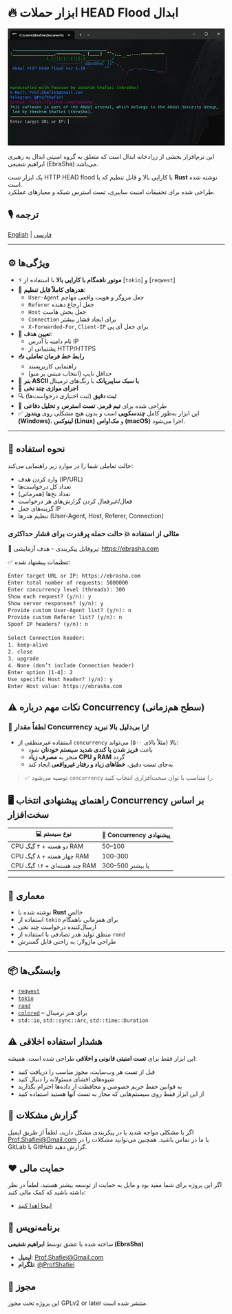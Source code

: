 # 🔥 ابزار حملات HEAD Flood ابدال


<div align="center">
  <img src="scr.jpg" alt="Abdal HTTP HEAD Flood">
</div>


این نرم‌افزار بخشی از زرادخانه ابدال است که متعلق به گروه امنیتی ابدال به رهبری ابراهیم شفیعی (EbraSha) می‌باشد.

یک ابزار تست HTTP HEAD flood با کارایی بالا و قابل تنظیم که با **Rust** نوشته شده است.  
طراحی شده برای تحقیقات امنیت سایبری، تست استرس شبکه و معیارهای عملکرد.

## 🎙️ ترجمه

[English](README.md) | [فارسی](README.fa.md)

---

## ⚙️ ویژگی‌ها

- ⚡ **موتور ناهمگام با کارایی بالا** با استفاده از [`tokio`] و [`reqwest`]
- 🧠 **هدرهای کاملاً قابل تنظیم**:
  - `User-Agent` جعل مروگر و هویت واقعی مهاجم
  - `Referer` جعل ارجاع دهنده
  - `Host` جعل بخش هاست
  - `Connection` برای ایجاد فشار بیشتر
  - `X-Forwarded-For`, `Client-IP` برای جعل آی پی
- 🎯 **تعیین هدف**:
  - نام دامنه یا آدرس IP
  - پشتیبانی از HTTP/HTTPS
- 📥 **رابط خط فرمان تعاملی**
  - راهنمایی کاربرپسند
  - حداقل تایپ (انتخاب مبتنی بر منو)
- 🎨 **بنر ASCII با سبک سایبرپانک** با رنگ‌های ترمینال
- 🔄 **اجرای موازی چند نخی**
- 🔍 **ثبت دقیق** (ثبت اختیاری درخواست‌ها)
- 🧪 طراحی شده برای **تیم قرمز**، **تست استرس** و **تحلیل دفاعی**
- ✅ این ابزار به‌طور کامل **چندسکویی** است و بدون هیچ مشکلی روی **ویندوز (Windows)**، **لینوکس (Linux)** و **مک‌اواس (macOS)** اجرا می‌شود.
---

## 🧩 نحوه استفاده

حالت تعاملی شما را در موارد زیر راهنمایی می‌کند:
- وارد کردن هدف (IP/URL)
- تعداد کل درخواست‌ها
- تعداد نخ‌ها (همزمانی)
- فعال/غیرفعال کردن گزارش‌های هر درخواست
- گزینه‌های جعل IP
- تنظیم هدرها (User-Agent, Host, Referer, Connection)

### مثالی از استفاده 💥 حالت حمله پرقدرت برای فشار حداکثری 
🔧 پروفایل پیکربندی – هدف آزمایشی: https://ebrasha.com

✅ تنظیمات پیشنهاد شده: 
```shell
Enter target URL or IP: https://ebrasha.com
Enter total number of requests: 5000000
Enter concurrency level (threads): 300
Show each request? (y/n): y
Show server responses? (y/n): y
Provide custom User-Agent list? (y/n): n
Provide custom Referer list? (y/n): n
Spoof IP headers? (y/n): n

Select Connection header:
1. keep-alive
2. close
3. upgrade
4. None (don’t include Connection header)
Enter option [1-4]: 2
Use specific Host header? (y/n): y
Enter Host value: https://ebrasha.com    
```
## ⚠️ نکات مهم درباره Concurrency (سطح هم‌زمانی)
### 🚫 لطفاً مقدار Concurrency را بی‌دلیل بالا نبرید!
- استفاده غیرمنطقی از `concurrency` بالا (مثلاً بالای ۵۰۰) می‌تواند:
  - باعث **فریز شدن یا کندی شدید سیستم خودتان** شود
  - منجر به **مصرف زیاد CPU و RAM** گردد
  - به‌جای تست دقیق، **خطاهای زیاد و رفتار غیرواقعی** ایجاد کند

> ✅ توصیه می‌شود `concurrency` را متناسب با توان سخت‌افزاری انتخاب کنید.
> 
## 🖥️ راهنمای پیشنهادی انتخاب Concurrency بر اساس سخت‌افزار

| 💻 نوع سیستم                      | 🔢 Concurrency پیشنهادی |
|----------------------------------|--------------------------|
| CPU دو هسته + ۴ گیگ RAM          | 50–100                   |
| CPU چهار هسته + ۸ گیگ RAM        | 100–300                  |
| CPU چند هسته‌ای + ۱۶ گیگ RAM     | 300–500 یا بیشتر         |


---

## 🧠 معماری

- نوشته شده با **Rust** خالص
- استفاده از `tokio` برای همزمانی ناهمگام
- ارسال‌کننده درخواست چند نخی
- منطق تولید هدر تصادفی با استفاده از `rand`
- طراحی ماژولار: به راحتی قابل گسترش

---

## 📦 وابستگی‌ها

- [`reqwest`](https://crates.io/crates/reqwest)
- [`tokio`](https://crates.io/crates/tokio)
- [`rand`](https://crates.io/crates/rand)
- [`colored`](https://crates.io/crates/colored) – برای هنر ترمینال
- `std::io`, `std::sync::Arc`, `std::time::Duration`

## ⚠️ هشدار استفاده اخلاقی
این ابزار فقط برای **تست امنیتی قانونی و اخلاقی** طراحی شده است. همیشه:
- قبل از تست هر وب‌سایت، مجوز مناسب را دریافت کنید
- شیوه‌های افشای مسئولانه را دنبال کنید
- به قوانین حفظ حریم خصوصی و محافظت از داده‌ها احترام بگذارید
- از این ابزار فقط روی سیستم‌هایی که مجاز به تست آنها هستید استفاده کنید

## 🐛 گزارش مشکلات
اگر با مشکلی مواجه شدید یا در پیکربندی مشکل دارید، لطفاً از طریق ایمیل Prof.Shafiei@Gmail.com با ما در تماس باشید. همچنین می‌توانید مشکلات را در GitLab یا GitHub گزارش دهید.

## ❤️ حمایت مالی
اگر این پروژه برای شما مفید بود و مایل به حمایت از توسعه بیشتر هستید، لطفاً در نظر داشته باشید که کمک مالی کنید:
- [اینجا اهدا کنید](https://alphajet.ir/abdal-donation)

## 🤵 برنامه‌نویس
ساخته شده با عشق توسط **ابراهیم شفیعی (EbraSha)**
- **ایمیل**: Prof.Shafiei@Gmail.com
- **تلگرام**: [@ProfShafiei](https://t.me/ProfShafiei)

## 📜 مجوز
این پروژه تحت مجوز GPLv2 or later منتشر شده است. 